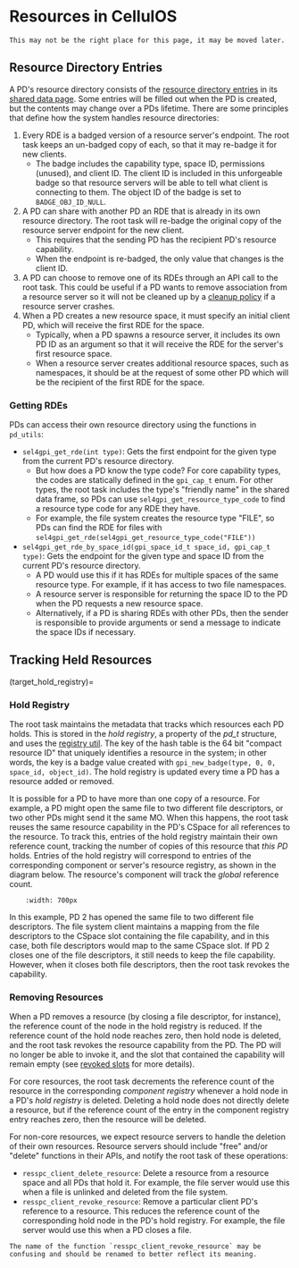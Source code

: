 # Resources in CellulOS

```{attention}
This may not be the right place for this page, it may be moved later.
```

## Resource Directory Entries
A PD's resource directory consists of the [resource directory entries](target_glossary_rde) in its [shared data page](target_glossary_shared_data). Some entries will be filled out when the PD is created, but the contents may change over a PDs lifetime. There are some principles that define how the system handles resource directories:
1. Every RDE is a badged version of a resource server's endpoint. The root task keeps an un-badged copy of each, so that it may re-badge it for new clients.
    - The badge includes the capability type, space ID, permissions (unused), and client ID. The client ID is included in this unforgeable badge so that resource servers will be able to tell what client is connecting to them. The object ID of the badge is set to `BADGE_OBJ_ID_NULL`.
2. A PD can share with another PD an RDE that is already in its own resource directory. The root task will re-badge the original copy of the resource server endpoint for the new client.
    - This requires that the sending PD has the recipient PD's resource capability.
    - When the endpoint is re-badged, the only value that changes is the client ID.
3. A PD can choose to remove one of its RDEs through an API call to the root task. This could be useful if a PD wants to remove association from a resource server so it will not be cleaned up by a [cleanup policy](target_configuration_cleanup_policy) if a resource server crashes.
4. When a PD creates a new resource space, it must specify an initial client PD, which will receive the first RDE for the space.
    - Typically, when a PD spawns a resource server, it includes its own PD ID as an argument so that it will receive the RDE for the server's first resource space.
    - When a resource server creates additional resource spaces, such as namespaces, it should be at the request of some other PD which will be the recipient of the first RDE for the space.

### Getting RDEs
PDs can access their own resource directory using the functions in `pd_utils`:
- `sel4gpi_get_rde(int type)`: Gets the first endpoint for the given type from the current PD's resource directory.
    - But how does a PD know the type code? For core capability types, the codes are statically defined in the `gpi_cap_t` enum. For other types, the root task includes the type's "friendly name" in the shared data frame, so PDs can use `sel4gpi_get_resource_type_code` to find a resource type code for any RDE they have. 
    - For example, the file system creates the resource type "FILE", so PDs can find the RDE for files with `sel4gpi_get_rde(sel4gpi_get_resource_type_code("FILE"))`
- `sel4gpi_get_rde_by_space_id(gpi_space_id_t space_id, gpi_cap_t type)`: Gets the endpoint for the given type and space ID from the current PD's resource directory.
    - A PD would use this if it has RDEs for multiple spaces of the same resource type. For example, if it has access to two file namespaces. 
    - A resource server is responsible for returning the space ID to the PD when the PD requests a new resource space.
    - Alternatively, if a PD is sharing RDEs with other PDs, then the sender is responsible to provide arguments or send a message to indicate the space IDs if necessary.

## Tracking Held Resources

(target_hold_registry)=
### Hold Registry

The root task maintains the metadata that tracks which resources each PD holds. This is stored in the *hold registry*, a property of the *pd_t* structure, and uses the [registry util](target_registry_library). The key of the hash table is the 64 bit "compact resource ID" that uniquely identifies a resource in the system; in other words, the key is a badge value created with `gpi_new_badge(type, 0, 0, space_id, object_id)`. The hold registry is updated every time a PD has a resource added or removed.

It is possible for a PD to have more than one copy of a resource. For example, a PD might open the same file to two different file descriptors, or two other PDs might send it the same MO. When this happens, the root task reuses the same resource capability in the PD's CSpace for all references to the resource. To track this, entries of the hold registry maintain their own reference count, tracking the number of copies of this resource that *this PD* holds. Entries of the hold registry will correspond to entries of the corresponding component or server's resource registry, as shown in the diagram below. The resource's component will track the *global* reference count.

```{image} ../figures/resource_registries.png
    :width: 700px
```

In this example, PD 2 has opened the same file to two different file descriptors. The file system client maintains a mapping from the file descriptors to the CSpace slot containing the file capability, and in this case, both file descriptors would map to the same CSpace slot. If PD 2 closes one of the file descriptors, it still needs to keep the file capability. However, when it closes both file descriptors, then the root task revokes the capability.

### Removing Resources
When a PD removes a resource (by closing a file descriptor, for instance), the reference count of the node in the hold registry is reduced. If the reference count of the hold node reaches zero, then hold node is deleted, and the root task revokes the resource capability from the PD. The PD will no longer be able to invoke it, and the slot that contained the capability will remain empty (see [revoked slots](target_limitations_revoke_slots) for more details).

For core resources, the root task decrements the reference count of the resource in the corresponding *component registry* whenever a hold node in a PD's *hold registry* is deleted. Deleting a hold node does not directly delete a resource, but if the reference count of the entry in the component registry entry reaches zero, then the resource will be deleted. 

For non-core resources, we expect resource servers to handle the deletion of their own resources. Resource servers should include "free" and/or "delete" functions in their APIs, and notify the root task of these operations:
- `resspc_client_delete_resource`: Delete a resource from a resource space and all PDs that hold it. For example, the file server would use this when a file is unlinked and deleted from the file system.
- `resspc_client_revoke_resource`: Remove a particular client PD's reference to a resource. This reduces the reference count of the corresponding hold node in the PD's hold registry. For example, the file server would use this when a PD closes a file.

```{attention}
The name of the function `resspc_client_revoke_resource` may be confusing and should be renamed to better reflect its meaning.
```


